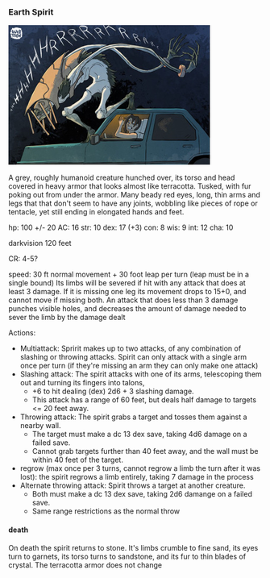 ### Earth Spirit

![](earth_spirit.jpg)

A grey, roughly humanoid creature hunched over, its torso and head covered in heavy armor that looks almost like terracotta. Tusked, with fur poking out from under the armor. Many beady red eyes, long, thin arms and legs that that don't seem to have any joints, wobbling like pieces of rope or tentacle, yet still ending in elongated hands and feet.

hp: 100 +/- 20
AC: 16
str: 10
dex: 17 (+3)
con: 8
wis: 9
int: 12
cha: 10

darkvision 120 feet

CR: 4-5?

speed: 30 ft normal movement + 30 foot leap per turn (leap must be in a single bound)
Its limbs will be severed if hit with any attack that does at least 3 damage. If it is missing one leg its movement drops to 15+0, and cannot move if missing both. An attack that does less than 3 damage punches visible holes, and decreases the amount of damage needed to sever the limb by the damage dealt

Actions: 
- Multiattack: Spririt makes up to two attacks, of any combination of slashing or throwing attacks. Spirit can only attack with a single arm once per turn (if they're missing an arm they can only make one attack)
- Slashing attack: The spirit attacks with one of its arms, telescoping them out and turning its fingers into talons, 
  - +6 to hit dealing (dex) 2d6 + 3 slashing damage. 
  - This attack has a range of 60 feet, but deals half damage to targets <= 20 feet away.
- Throwing attack: The spirit grabs a target and tosses them against a nearby wall. 
  - The target must make a dc 13 dex save, taking 4d6 damage on a failed save. 
  - Cannot grab targets further than 40 feet away, and the wall must be within 40 feet of the target.
- regrow (max once per 3 turns, cannot regrow a limb the turn after it was lost): the spirit regrows a limb entirely, taking 7 damage in the process
- Alternate throwing attack: Spirit throws a target at another creature. 
  - Both must make a dc 13 dex save, taking 2d6 damange on a failed save. 
  - Same range restrictions as the normal throw

#### death
On death the spirit returns to stone. It's limbs crumble to fine sand, its eyes turn to garnets, its torso turns to sandstone, and its fur to thin blades of crystal. The terracotta armor does not change
